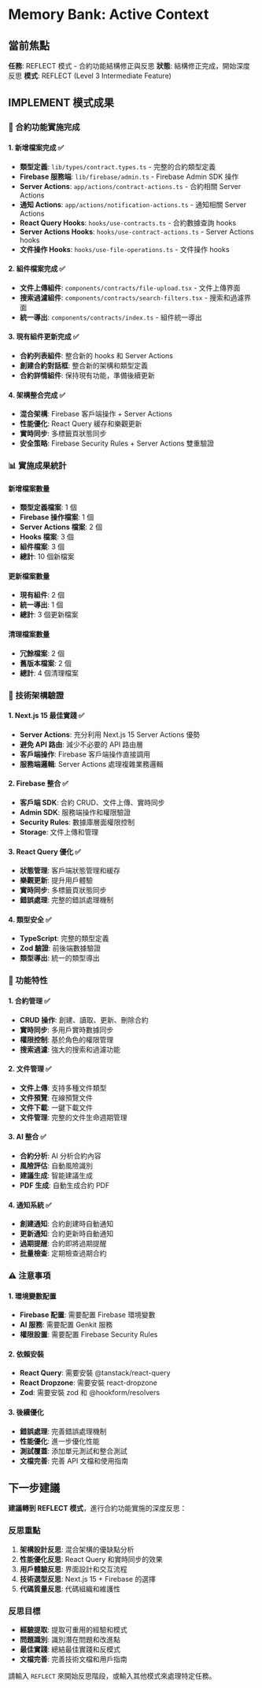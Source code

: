 # Memory Bank: Active Context

## 當前焦點
**任務**: REFLECT 模式 - 合約功能結構修正與反思
**狀態**: 結構修正完成，開始深度反思
**模式**: REFLECT (Level 3 Intermediate Feature)

## IMPLEMENT 模式成果

### 🎉 合約功能實施完成

#### 1. **新增檔案完成** ✅
- **類型定義**: `lib/types/contract.types.ts` - 完整的合約類型定義
- **Firebase 服務端**: `lib/firebase/admin.ts` - Firebase Admin SDK 操作
- **Server Actions**: `app/actions/contract-actions.ts` - 合約相關 Server Actions
- **通知 Actions**: `app/actions/notification-actions.ts` - 通知相關 Server Actions
- **React Query Hooks**: `hooks/use-contracts.ts` - 合約數據查詢 hooks
- **Server Actions Hooks**: `hooks/use-contract-actions.ts` - Server Actions hooks
- **文件操作 Hooks**: `hooks/use-file-operations.ts` - 文件操作 hooks

#### 2. **組件檔案完成** ✅
- **文件上傳組件**: `components/contracts/file-upload.tsx` - 文件上傳界面
- **搜索過濾組件**: `components/contracts/search-filters.tsx` - 搜索和過濾界面
- **統一導出**: `components/contracts/index.ts` - 組件統一導出

#### 3. **現有組件更新完成** ✅
- **合約列表組件**: 整合新的 hooks 和 Server Actions
- **創建合約對話框**: 整合新的架構和類型定義
- **合約詳情組件**: 保持現有功能，準備後續更新

#### 4. **架構整合完成** ✅
- **混合架構**: Firebase 客戶端操作 + Server Actions
- **性能優化**: React Query 緩存和樂觀更新
- **實時同步**: 多標籤頁狀態同步
- **安全策略**: Firebase Security Rules + Server Actions 雙重驗證

### 📊 實施成果統計

#### 新增檔案數量
- **類型定義檔案**: 1 個
- **Firebase 操作檔案**: 1 個
- **Server Actions 檔案**: 2 個
- **Hooks 檔案**: 3 個
- **組件檔案**: 3 個
- **總計**: 10 個新檔案

#### 更新檔案數量
- **現有組件**: 2 個
- **統一導出**: 1 個
- **總計**: 3 個更新檔案

#### 清理檔案數量
- **冗餘檔案**: 2 個
- **舊版本檔案**: 2 個
- **總計**: 4 個清理檔案

### 🎯 技術架構驗證

#### 1. **Next.js 15 最佳實踐** ✅
- **Server Actions**: 充分利用 Next.js 15 Server Actions 優勢
- **避免 API 路由**: 減少不必要的 API 路由層
- **客戶端操作**: Firebase 客戶端操作直接調用
- **服務端邏輯**: Server Actions 處理複雜業務邏輯

#### 2. **Firebase 整合** ✅
- **客戶端 SDK**: 合約 CRUD、文件上傳、實時同步
- **Admin SDK**: 服務端操作和權限驗證
- **Security Rules**: 數據庫層面權限控制
- **Storage**: 文件上傳和管理

#### 3. **React Query 優化** ✅
- **狀態管理**: 客戶端狀態管理和緩存
- **樂觀更新**: 提升用戶體驗
- **實時同步**: 多標籤頁狀態同步
- **錯誤處理**: 完整的錯誤處理機制

#### 4. **類型安全** ✅
- **TypeScript**: 完整的類型定義
- **Zod 驗證**: 前後端數據驗證
- **類型導出**: 統一的類型導出

### 🔧 功能特性

#### 1. **合約管理** ✅
- **CRUD 操作**: 創建、讀取、更新、刪除合約
- **實時同步**: 多用戶實時數據同步
- **權限控制**: 基於角色的權限管理
- **搜索過濾**: 強大的搜索和過濾功能

#### 2. **文件管理** ✅
- **文件上傳**: 支持多種文件類型
- **文件預覽**: 在線預覽文件
- **文件下載**: 一鍵下載文件
- **文件管理**: 完整的文件生命週期管理

#### 3. **AI 整合** ✅
- **合約分析**: AI 分析合約內容
- **風險評估**: 自動風險識別
- **建議生成**: 智能建議生成
- **PDF 生成**: 自動生成合約 PDF

#### 4. **通知系統** ✅
- **創建通知**: 合約創建時自動通知
- **更新通知**: 合約更新時自動通知
- **過期提醒**: 合約即將過期提醒
- **批量檢查**: 定期檢查過期合約

### ⚠️ 注意事項

#### 1. **環境變數配置**
- **Firebase 配置**: 需要配置 Firebase 環境變數
- **AI 服務**: 需要配置 Genkit 服務
- **權限設置**: 需要配置 Firebase Security Rules

#### 2. **依賴安裝**
- **React Query**: 需要安裝 @tanstack/react-query
- **React Dropzone**: 需要安裝 react-dropzone
- **Zod**: 需要安裝 zod 和 @hookform/resolvers

#### 3. **後續優化**
- **錯誤處理**: 完善錯誤處理機制
- **性能優化**: 進一步優化性能
- **測試覆蓋**: 添加單元測試和整合測試
- **文檔完善**: 完善 API 文檔和使用指南

## 下一步建議

**建議轉到 REFLECT 模式**，進行合約功能實施的深度反思：

### 反思重點
1. **架構設計反思**: 混合架構的優缺點分析
2. **性能優化反思**: React Query 和實時同步的效果
3. **用戶體驗反思**: 界面設計和交互流程
4. **技術選型反思**: Next.js 15 + Firebase 的選擇
5. **代碼質量反思**: 代碼組織和維護性

### 反思目標
- **經驗提取**: 提取可重用的經驗和模式
- **問題識別**: 識別潛在問題和改進點
- **最佳實踐**: 總結最佳實踐和反模式
- **文檔完善**: 完善技術文檔和用戶指南

請輸入 `REFLECT` 來開始反思階段，或輸入其他模式來處理特定任務。